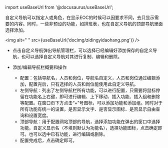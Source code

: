 
import useBaseUrl from '@docusaurus/useBaseUrl';

自定义导航可以指定人或角色，在显示EOC的时候可以因要求不同，去只显示需要的内容。同时，一些非预设的功能，如排班表，也在自定义导航的顶部导航里面选择添加。

<img alt=" " src={useBaseUrl('docimg/zidingyidaohang.png')} />

* 点击自定义导航弹出导航管理栏，可以选择已经编辑好添加保存的自定义导航，也可以选择自定义导航对其进行复制、编辑和删除。

* 添加/编辑导航栏概要和操作
  * 配置：包括导航名，人员和岗位，导航名自定义，人员和岗位通过编辑添加，配置完后，只有选择的人员和岗位能使用此自定义导航。
  * 左侧导航：列出了左侧导航栏所有功能，可以进行配置，只需要将鼠标停留在功能名上右键，即可进行编辑、上下移动、插入功能、插入组和删除等配置。在窗口页下方点击“+”号图标，可以添加功能和添加组。同时对于所有功能有统一的设置，是否显示文字、是否显示图标、是否显示自由查询和设置宽度。
  * 顶部导航：用于配置网站顶部的导航，选择添加功能在弹出的窗口中选择功能，自定义显示名（不填则默认为功能名），选择功能图标，点击确定即可。也可以选中已有功能，进行编辑或删除。
  * 配置完成后，点击确定即可。